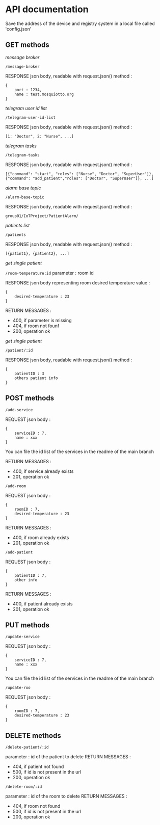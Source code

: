 # API documentation
Save the address of the device and registry system in a local file called 'config.json'

## GET methods

*message broker*

`/message-broker`

RESPONSE json body, readable with request.json() method :
```
{
    port : 1234,
    name : test.mosquiotto.org
}
```

*telegram user id list*

`/telegram-user-id-list`

RESPONSE json body, readable with request.json() method :
```
[1: "Doctor", 2: "Nurse", ...]
```

*telegram tasks*

`/telegram-tasks`

RESPONSE json body, readable with request.json() method :
```
[{"command": "start", "roles": ["Nurse", "Doctor", "SuperUser"]}, {"command": "add_patient","roles": ["Doctor", "SuperUser"]}, ...]
```

*alarm base topic*

`/alarm-base-topic`

RESPONSE json body, readable with request.json() method :
```
group01/IoTProject/PatientAlarm/
```

*patients list*

`/patients`

RESPONSE json body, readable with request.json() method :
```
[{patint1}, {patient2}, ...]
```

*get single patient*

`/room-temperature:id`
parameter : room id

RESPONSE json body representing room desired temperature value :
```
{
    desired-temperature : 23
}
```
RETURN MESSAGES : 
- 400, if parameter is missing
- 404, if room not founf
- 200, operation ok

*get single patient*

`/patient/:id`

RESPONSE json body, readable with request.json() method :
```
{
    patientID : 3
    others patient info
}
```

## POST methods

`/add-service`

REQUEST json body :
```
{
    serviceID : 7,
    name : xxx
}
```

You can file the id list of the services in the readme of the main branch

RETURN MESSAGES : 
- 400, if service already exists
- 201, operation ok

`/add-room`

REQUEST json body :
```
{
    roomID : 7,
    desired-temperature : 23
}
```



RETURN MESSAGES : 
- 400, if room already exists
- 201, operation ok


`/add-patient`

REQUEST json body :
```
{
    patientID : 7,
    other info
}
```
RETURN MESSAGES : 
- 400, if patient already exists
- 201, operation ok





## PUT methods


`/update-service`

REQUEST json body :
```
{
    serviceID : 7,
    name : xxx
}
```

You can file the id list of the services in the readme of the main branch

`/update-roo`

REQUEST json body :
```
{
    roomID : 7,
    desired-temperature : 23
}
```


## DELETE methods


`/delete-patient/:id`

parameter : id of the patient to delete
RETURN MESSAGES : 
- 404, if patient not found
- 500, if id is not present in the url
- 200, operation ok


`/delete-room/:id`

parameter : id of the room to delete
RETURN MESSAGES : 
- 404, if room not found
- 500, if id is not present in the url
- 200, operation ok



